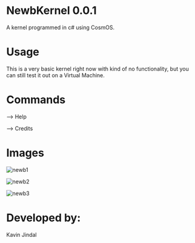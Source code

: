 # NewbKernel 0.0.1
A kernel programmed in c# using CosmOS. 

# Usage

This is a very basic kernel right now with kind of no functionality, but you can still test it out on a Virtual Machine. 

# Commands

--> Help

--> Credits

# Images


![newb1](https://user-images.githubusercontent.com/68228966/141609959-00c64eb5-c86e-4554-9e93-e092f1864400.JPG)

![newb2](https://user-images.githubusercontent.com/68228966/141609964-10a29e62-8fff-4abc-bc96-c8fc4fe674fe.JPG)

![newb3](https://user-images.githubusercontent.com/68228966/141609967-895b4355-a52c-4082-a4a5-e1a749101065.JPG)

# Developed by: 

Kavin Jindal

